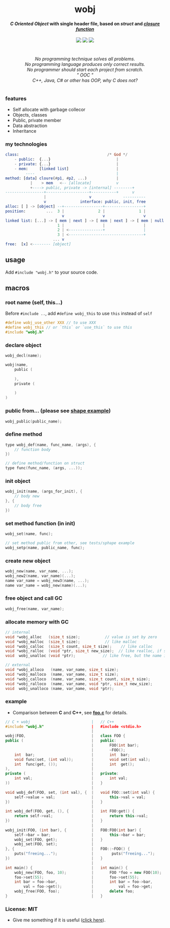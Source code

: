 <p align="center">
    <h1 align="center">wobj</h1>
    <h4 align="center">
        <i>C Oriented Object</i> with single header file, based on <i>struct</i> and <a href="https://github.com/yulon/clofn" target="_blank"><i>closure function</i></a>
    </h4>
    <p align="center">
        <a href="https://travis-ci.org/wy3/wobj" target="_blank"><img src="https://travis-ci.org/wy3/wobj.svg?branch=master"></a>
        <a href="#"><img src="https://img.shields.io/badge/gc-✓-brightgreen.svg"></a>
        <a href="#"><img src="https://img.shields.io/badge/os-cross--platform-blue.svg"></a>
    </p>
    <h1></h1>
    <p align="center">
        <i>No programming technique solves all problems.</i><br>
        <i>No programming language produces only correct results.</i><br>
        <i>No programmer should start each project from scratch.</i><br>
        <i>" OOC "</i>
        <br>
        <i>C++, Java, C# or other has OOP, why C does not?</i><br>
    </p>
    <h1></h1>
</p>

### features
- Self allocate with garbage collecor
- Objects, classes
- Public, private member
- Data abstraction
- Inheritance

### my technologies

```elm
class:                                       /* God */
    - public:  {...}                             |
    - private: {...}                             |
    - mem:     [linked list]                     |
         ----                                    |
method: [data] cloure(#p1, #p2, ...)             |
           |    > mem   <-- [allocate]           v
           +----> public, private -> [internal] --------+
-----------------+-------------------+-----------+      v
                 |                   v              ----------
                 v               interface: public, init, free
alloc: [ ] -> [object] --+-----------------+-----------------+
position:         ...  3 |               2 |               1 |
                         v                 v                 v
linked list: [...] -> [ mem | next ] -> [ mem | next ] -> [ mem | null ]
                       1 |                 |                 |
                       2 | <---------------+                 |
                       3 | <---------------------------------+
                     ... v 
free:  [x] <-------- [object]
```

## usage
Add `#include "wobj.h"` to your source code.

## macros

### root name (self, this...)

Before `#include ..`, add `#define wobj_this` to use `this` instead of `self`

```c
#define wobj_use_other XXX // to use XXX
#define wobj_this // or `this` or `use_this` to use this
#include "wobj.h"
```

### declare object

```c
wobj_decl(name);

wobj(name,
    public (
    
    ),
    private (
    
    )
)
```

### public from... (please see [shape example](https://github.com/small-c/wobj/tree/master/tests/shape))

```c
wobj_public(public_name);
```

### define method

```c
type wobj_def(name, func_name, (args), {
    // function body
})

// define method/function on struct
type func(func_name, (args, ...));
```

### init object

```c
wobj_init(name, (args_for_init), {
    // body new
}, {
    // body free
})
```

### set method function (in init)
```c
wobj_set(name, func);

// set method public from other, see tests/sphape example
wobj_setp(name, public_name, func);
```

### create new object
```c
wobj_new(name, var_name, ...);
wobj_new2(name, var_name)(...);
name var_name = wobj_new3(name, ...);
name var_name = wobj_new(name)(...);
```

### free object and call GC

```c
wobj_free(name, var_name);
```

### allocate memory with GC

```c
// internal
void *wobj_alloc   (size_t size);           // value is set by zero
void *wobj_malloc  (size_t size);           // like malloc
void *wobj_calloc  (size_t count, size_t size);    // like calloc
void *wobj_ralloc  (void *ptr, size_t new_size);  // like realloc, if size == 0 then memory would be freed
void  wobj_unalloc (void *ptr);            // like free, but the name is `unalloc`

// external
void *wobj_alloco   (name, var_name, size_t size);
void *wobj_malloco  (name, var_name, size_t size);
void *wobj_calloco  (name, var_name, size_t count, size_t size);
void *wobj_ralloco  (name, var_name, void *ptr, size_t new_size);
void  wobj_unalloco (name, var_name, void *ptr);
```

### example

- Comparison between **C** and **C++**, see [**foo.c**](https://github.com/wy3/wobj/blob/master/tests/foo.c) for details.

```c++
// C + wobj                           |   // C++
#include "wobj.h"                     |   #include <stdio.h>
                                      |   
wobj(FOO,                             |   class FOO {
public (                              |   public:
                                      |       FOO(int bar);
                                      |       ~FOO();
    int  bar;                         |       int  bar;
    void func(set, (int val));        |       void set(int val);
    int  func(get, ());               |       int  get();
),                                    |
private (                             |   private:
    int val;                          |       int val;
))                                    |   }
                                      |   
void wobj_def(FOO, set, (int val), {  |   void FOO::set(int val) {
    self->value = val;                |       this->val = val;
})                                    |   }
                                      |   
int wobj_def(FOO, get, (), {          |   int FOO:get() {
    return self->val;                 |       return this->val;
})                                    |   }
                                      |
wobj_init(FOO, (int bar), {           |   FOO:FOO(int bar) {
    self->bar = bar;                  |       this->bar = bar;
    wobj_set(FOO, get);               |   }
    wobj_set(FOO, set);               |       
}, {                                  |   FOO::~FOO() {
    puts("freeing...");               |        puts("freeing...");
})                                    |   }
                                      |
int main() {                          |   int main() {
    wobj_new(FOO, foo, 10);           |       FOO *foo = new FOO(10);
    foo->set(55);                     |       foo->set(55);
    int bar = foo->bar,               |       int bar = foo->bar,
        val = foo->get();             |           val = foo->get;
    wobj_free(FOO, foo);              |       delete foo;
}                                     |   }
```

### License: MIT
- Give me something if it is useful ([click here](https://www.paypal.com/cgi-bin/webscr?cmd=_s-xclick&hosted_button_id=CZ5C58TN4LY4L)).
